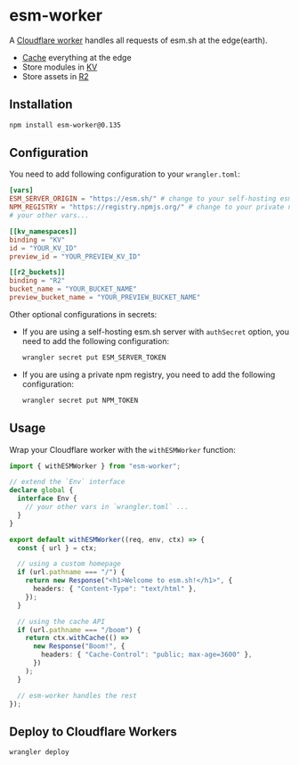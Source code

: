 # esm-worker

A [Cloudflare worker](https://www.cloudflare.com/products/workers) handles all requests of esm.sh at the edge(earth).

- [Cache](https://developers.cloudflare.com/workers/runtime-apis/cache/) everything at the edge
- Store modules in [KV](https://developers.cloudflare.com/workers/runtime-apis/kv)
- Store assets in [R2](https://developers.cloudflare.com/r2/api/workers/workers-api-reference)

## Installation

```bash
npm install esm-worker@0.135
```

## Configuration

You need to add following configuration to your `wrangler.toml`:

```toml
[vars]
ESM_SERVER_ORIGIN = "https://esm.sh/" # change to your self-hosting esm.sh server
NPM_REGISTRY = "https://registry.npmjs.org/" # change to your private npm registry if needed
# your other vars...

[[kv_namespaces]]
binding = "KV"
id = "YOUR_KV_ID"
preview_id = "YOUR_PREVIEW_KV_ID"

[[r2_buckets]]
binding = "R2"
bucket_name = "YOUR_BUCKET_NAME"
preview_bucket_name = "YOUR_PREVIEW_BUCKET_NAME"
```

Other optional configurations in secrets:

- If you are using a self-hosting esm.sh server with `authSecret` option, you need to add the following configuration:
  ```bash
  wrangler secret put ESM_SERVER_TOKEN
  ```
- If you are using a private npm registry, you need to add the following configuration:
  ```bash
  wrangler secret put NPM_TOKEN
  ```

## Usage

Wrap your Cloudflare worker with the `withESMWorker` function:

```typescript
import { withESMWorker } from "esm-worker";

// extend the `Env` interface
declare global {
  interface Env {
    // your other vars in `wrangler.toml` ...
  }
}

export default withESMWorker((req, env, ctx) => {
  const { url } = ctx;

  // using a custom homepage
  if (url.pathname === "/") {
    return new Response("<h1>Welcome to esm.sh!</h1>", {
      headers: { "Content-Type": "text/html" },
    });
  }

  // using the cache API
  if (url.pathname === "/boom") {
    return ctx.withCache(() =>
      new Response("Boom!", {
        headers: { "Cache-Control": "public; max-age=3600" },
      })
    );
  }

  // esm-worker handles the rest
});
```

## Deploy to Cloudflare Workers

```bash
wrangler deploy
```
